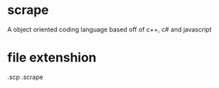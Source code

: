 # scrape
A object oriented coding language based off of c++, c# and javascript

# file extenshion
.scp .scrape
